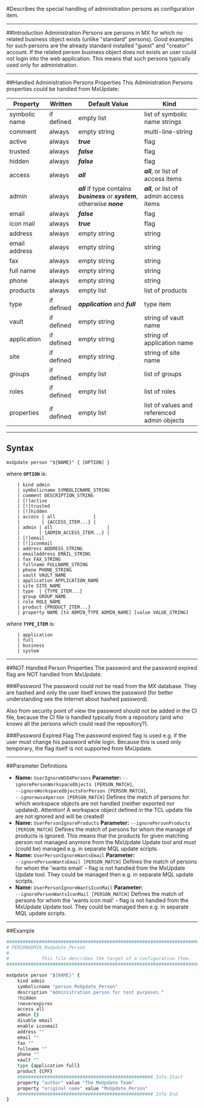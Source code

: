 <!--
 *
 *  This file is part of MxUpdate <http://www.mxupdate.org>.
 *
 *  MxUpdate is a deployment tool for a PLM platform to handle
 *  administration objects as single update files (configuration item).
 *
 *  Copyright (C) 2008-2016 The MxUpdate Team
 *
 *  The Manual of MxUpdate is licensed under a CC BY-NC-SA 4.0 license
 *  (Creative Commons Attribution-NonCommercial-ShareAlike 4.0 
 *  International 4.0 license).
 *
 *  You should have received a copy of the license along with this
 *  work. If not, see <http://creativecommons.org/licenses/by-nc-sa/4.0/>.
 *
-->

#Describes the special handling of administration persons as configuration item.

----
##Introduction
Administration Persons are persons in MX for which no related business object exists (unlike "standard" persons). Good examples for such persons are the already standard installed "guest" and "creator" account. If the related person business object does not exists an user could not login into the web application. This means that such persons typically used only for administration.

----
##Handled Administration Persons Properties
This Administration Persons properties could be handled from MxUpdate:

Property      | Written    | Default Value | Kind
--------------|------------|---------------|----
symbolic name | if defined | empty list    | list of symbolic name strings
comment       | always     | empty string  | multi-line-string
active        | always     | ***true***    | flag
trusted       | always     | ***false***   | flag
hidden        | always     | ***false***   | flag
access        | always     | ***all***     | ***all***, or list of access items  
admin         | always     | ***all*** if type contains ***business*** or ***system***, otherwise ***none*** | ***all***, or list of admin access items   
email         | always     | ***false***   | flag
icon mail     | always     | ***true***    | flag
address       | always     | empty string  | string
email address | always     | empty string  | string
fax           | always     | empty string  | string
full name     | always     | empty string  | string
phone         | always     | empty string  | string
products      | always     | empty list    | list of products
type          | if defined | ***application*** and ***full*** | type item
vault         | if defined | empty string  | string of vault name
application   | if defined | empty string  | string of application name
site          | if defined | empty string  | string of site name
groups        | if defined | empty list    | list of groups
roles         | if defined | empty list    | list of roles
properties    | if defined | empty list    | list of values and referenced admin objects


----
## Syntax
```
mxUpdate person "${NAME}" { [OPTION] }
```
where **`OPTION`** is:
```
    | kind admin
    | symbolicname SYMBOLICNAME_STRING
    | comment DESCRIPTION_STRING
    | [!]active
    | [!]trusted
    | [!]hidden
    | access | all              |
    |        | {ACCESS_ITEM...} |
    | admin | all                    |
    |       | {ADMIN_ACCESS_ITEM...} |
    | [!]email
    | [!]iconmail
    | address ADDRESS_STRING
    | emailaddress EMAIL_STRING
    | fax FAX_STRING
    | fullname FULLNAME_STRING
    | phone PHONE_STRING
    | vault VAULT_NAME
    | application APPLICATION_NAME
    | site SITE_NAME
    | type  | {TYPE_ITEM...}
    | group GROUP_NAME
    | role ROLE_NAME
    | product {PRODUCT_ITEM...}
    | property NAME [to ADMIN_TYPE ADMIN_NAME] [value VALUE_STRING]
```
where **`TYPE_ITEM`** is:
```
    | application
    | full
    | business
    | system
```

----
##NOT Handled Person Properties
The password and the password expired flag are NOT handled from MxUpdate.

###Password
The password could not be read from the MX database. They are hashed and only the user itself knows the password (for better understanding see the Internet about hashed password).

Also from security point of view the password should not be added in the CI file, because the CI file is handled typically from a repository (and who knows all the persons which could read the repository?).

###Password Expired Flag
The password expired flag is used e.g. if the user must change his password while login. Because this is used only temporary, the flag itself is not supported from MxUpdate.

----
##Parameter Definitions
*   **Name:** `UserIgnoreWSO4Persons`
    **Parameter:** `--ignorePersonWorkspaceObjects [PERSON_MATCH]`, `‑‑ignoreWorkspaceObjectsForPerson [PERSON_MATCH]`, `‑‑ignorewso4person [PERSON_MATCH]`
    Defines the match of persons for which workspace objects are not handled (neither exported nor updated).
    Attention! A workspace object defined in the TCL update file are not ignored and will be created!
*   **Name:** `UserPersonIgnoreProducts`
    **Parameter:** `‑‑ignorePersonProducts [PERSON_MATCH]`
    Defines the match of persons for whom the manage of products is ignored. This means that the products for given matching person not managed anymore from the MxUpdate Update tool and must (could be) managed e.g. in separate MQL update scripts.
*   **Name:** `UserPersonIgnoreWantsEmail`
    **Parameter:** `‑‑ignorePersonWantsEmail [PERSON_MATCH]`
    Defines the match of persons for whom the 'wants email' - flag is not handled from the MxUpdate Update tool. They could be managed then e.g. in separate MQL update scripts.
*   **Name:** `UserPersonIgnoreWantsIconMail`
    **Parameter:** `‑‑ignorePersonWantsIconMail [PERSON_MATCH]`
    Defines the match of persons for whom the 'wants icon mail' - flag is not handled from the MxUpdate Update tool. They could be managed then e.g. in separate MQL update scripts.

----
##Example
```tcl
################################################################################
# PERSONADMIN_MxUpdate_Person
#
#            This file describes the target of a Configuration Item.
################################################################################

mxUpdate person "${NAME}" {
    kind admin
    symbolicname "person_MxUpdate_Person"
    description "Administration person for test purposes." 
    !hidden 
    !neverexpires 
    access all 
    admin {} 
    disable email 
    enable iconmail 
    address "" 
    email "" 
    fax "" 
    fullname "" 
    phone "" 
    vault ""
    type {application full}
    product {CPF}
    ################################################## Info Start
    property "author" value "The MxUpdate Team"
    property "original name" value "MxUpdate_Person"
    ################################################## Info End
}
```
